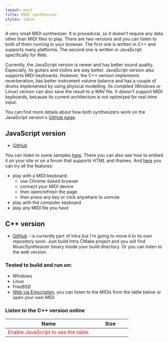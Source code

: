 ```yaml
---
layout: post
title: MIDI synthesizer
styles: table
---
```


 A very small MIDI synthesizer. It is procedural, so it doesn't require any data other than MIDI files to play. There are two versions and you can listen to both of them running in your browser.
 The first one is written in C++ and supports many platforms.
 The second one is written in JavaScript specifically for Web.

 Currently, the JavaScript version is newer and has better sound quality. Especially, its guitars and violins are way better. JavaScript version also supports MIDI keyboards.
 However, the C++ version implements reverberation, has better instrument volume balance and has a couple of drums implemented by using physical modelling. Its compiled (Windows or Linux) version can also save the result to a WAV file. It doesn't support MIDI keyboards, because its current architecture is not optimized for real-time input.

 You can find more details about how both synthesizers work on the JavaScript version's [GitHub page](https://github.com/devoln/web-midisynth).

## JavaScript version

- [GitHub](https://github.com/devoln/web-midisynth)

You can listen to some samples [here](https://codepen.io/devoln/pen/jOqXOBR). There you can also see how to embed it on your site or on a forum that supports HTML and iframes.
And [here](../web-midisynth) you can try all the features:
- play with a MIDI keyboard:
  - use Chrome-based browser
  - connect your MIDI device
  - then open/refresh the page
  - then press any key or click anywhere to unmute
- play with the computer keyboard
- play any MIDI file you have
 

## C++ version

- [GitHub](https://github.com/devoln/Intra) - is currently part of Intra but I'm going to move it to its own repository soon. Just build Intra CMake project and you will find MusicSynthesizer binary inside your build directory. Or you can listen to the web version.

### Tested to build and run on:

- Windows
- Linux
- FreeBSD
- [Web via Emscripten](../midisynth/), you can listen to the MIDIs from the table below or open your own MIDI

### Listen to the C++ version online

<div id="eMidiTable">
<table>
<thead><tr><th>Name</th><th width="100px">Size</th></tr></thead>
<tbody class="clickable">
<noscript><tr><td><font color=red>Enable JavaScript to see the table.</font></td></tr></noscript>
</tbody>
</table>
</div>

<script>

var SetMidiTableContent = (function() {
var gMidiTableTemplate = eMidiTable.innerHTML;
return function(content) {
	eMidiTable.innerHTML = gMidiTableTemplate
		.replace("</tbody>", content + "</tbody>")
		.replace("</TBODY>", content + "</TBODY>");
}})();

function BuildMidiFileTable(files)
{
	var strs = [];
	for(var i = 0; i < files.length; i++)
	{
		var f = files[i];
		var dot = f.name.lastIndexOf('.');
		var ext = f.name.substr(dot + 1).toLowerCase();
		var name = f.name.substr(0, f.name.length-ext.length-1);
		if(ext !== "mid" && ext !== "midi") continue;
		var aref = '<a href="../midisynth/?~./' + encodeURIComponent(name) + '">';
		strs.push('<tr><td>', aref, name,
			"</a></td><td>", aref, (f.size/1024).toFixed(1), " KB</a></td></tr>");
	}
	SetMidiTableContent(strs.join(''));
}

setTimeout(function() {
	var url = "https://api.github.com/repos/devoln/devoln.github.io/contents/midi"
	var xhr = new XMLHttpRequest();
	function onerror()
	{
		SetMidiTableContent("<tr><td><font color=red>Midi list loading error: " + xhr.status + ", " + xhr.statusText + ". Try again by reloading the page</font></td></tr>");
	}
	function onload()
	{
		var jsonResponse = JSON.parse(xhr.responseText);
		if(jsonResponse.length) BuildMidiFileTable(jsonResponse);
	}
	if(!('withCredentials' in xhr))
	{
		xhr = new XDomainRequest;
		xhr.onerror = onerror;
		xhr.onload = onload;
	}
	else xhr.onreadystatechange = function()
	{
		if(xhr.readyState != xhr.DONE) return;
		if(xhr.status != 200) onerror();
		else onload();
	};
	xhr.open("GET", url, true);
	xhr.send();
}, 1);

</script>
